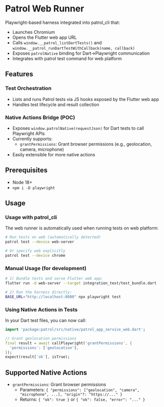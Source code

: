 # Patrol Web Runner

Playwright-based harness integrated into patrol_cli that:
- Launches Chromium
- Opens the Flutter web app URL
- Calls `window.__patrol_listDartTests()` and `window.__patrol_runDartTestWithCallback(name, callback)`
- Exposes `patrolNative` binding for Dart→Playwright communication
- Integrates with patrol test command for web platform

## Features

### Test Orchestration
- Lists and runs Patrol tests via JS hooks exposed by the Flutter web app
- Handles test lifecycle and result collection

### Native Actions Bridge (POC)
- Exposes `window.patrolNative(requestJson)` for Dart tests to call Playwright APIs
- Currently supports:
  - `grantPermissions`: Grant browser permissions (e.g., geolocation, camera, microphone)
- Easily extensible for more native actions

## Prerequisites
- Node 18+
- `npm i -D playwright`

## Usage

### Usage with patrol_cli

The web runner is automatically used when running tests on web platform:

```bash
# Run tests on web (automatically detected)
patrol test --device web-server

# Or specify web explicitly
patrol test --device chrome
```

### Manual Usage (for development)
```bash
# 1) Bundle tests and serve Flutter web app:
flutter run -d web-server --target integration_test/test_bundle.dart

# 2) Run the harness directly:
BASE_URL="http://localhost:8080" npx playwright test
```

### Using Native Actions in Tests
In your Dart test files, you can now call:
```dart
import 'package:patrol/src/native/patrol_app_service_web.dart';

// Grant geolocation permissions
final result = await callPlaywright('grantPermissions', {
  'permissions': ['geolocation'],
});
expect(result['ok'], isTrue);
```

## Supported Native Actions
- `grantPermissions`: Grant browser permissions
  - Parameters: `{ "permissions": ["geolocation", "camera", "microphone", ...], "origin"?: "https://..." }`
  - Returns: `{ "ok": true }` or `{ "ok": false, "error": "..." }`
